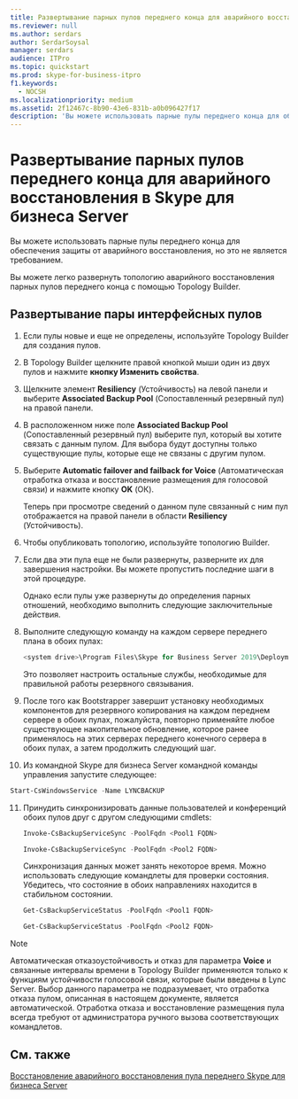 ```yaml
---
title: Развертывание парных пулов переднего конца для аварийного восстановления в Skype для бизнеса Server
ms.reviewer: null
ms.author: serdars
author: SerdarSoysal
manager: serdars
audience: ITPro
ms.topic: quickstart
ms.prod: skype-for-business-itpro
f1.keywords:
  - NOCSH
ms.localizationpriority: medium
ms.assetid: 2f12467c-8b90-43e6-831b-a0b096427f17
description: 'Вы можете использовать парные пулы переднего конца для обеспечения защиты от аварийного восстановления, но это не является требованием.'
---
```


# <a name="deploy-paired-front-end-pools-for-disaster-recovery-in-skype-for-business-server"></a>Развертывание парных пулов переднего конца для аварийного восстановления в Skype для бизнеса Server
 
Вы можете использовать парные пулы переднего конца для обеспечения защиты от аварийного восстановления, но это не является требованием.
  
Вы можете легко развернуть топологию аварийного восстановления парных пулов переднего конца с помощью Topology Builder. 
  
## <a name="to-deploy-a-pair-of-front-end-pools"></a>Развертывание пары интерфейсных пулов

1. Если пулы новые и еще не определены, используйте Topology Builder для создания пулов.
    
2. В Topology Builder щелкните правой кнопкой мыши один из двух пулов и нажмите **кнопку Изменить свойства**.
    
3. Щелкните элемент **Resiliency** (Устойчивость) на левой панели и выберите **Associated Backup Pool** (Сопоставленный резервный пул) на правой панели.
    
4. В расположенном ниже поле **Associated Backup Pool** (Сопоставленный резервный пул) выберите пул, который вы хотите связать с данным пулом. Для выбора будут доступны только существующие пулы, которые еще не связаны с другим пулом.
    
5. Выберите **Automatic failover and failback for Voice** (Автоматическая отработка отказа и восстановление размещения для голосовой связи) и нажмите кнопку **OK** (ОК).
    
    Теперь при просмотре сведений о данном пуле связанный с ним пул отображается на правой панели в области **Resiliency** (Устойчивость). 
    
6. Чтобы опубликовать топологию, используйте топологию Builder.
    
7. Если два эти пула еще не были развернуты, разверните их для завершения настройки. Вы можете пропустить последние шаги в этой процедуре.
    
    Однако если пулы уже развернуты до определения парных отношений, необходимо выполнить следующие заключительные действия.
    
8. Выполните следующую команду на каждом сервере переднего плана в обоих пулах:
    
   ```powershell
   <system drive>\Program Files\Skype for Business Server 2019\Deployment\Bootstrapper.exe 
   ```

    Это позволяет настроить остальные службы, необходимые для правильной работы резервного связывания.
    
9. После того как Bootstrapper завершит установку необходимых компонентов для резервного копирования на каждом переднем сервере в обоих пулах, пожалуйста, повторно применяйте любое существующее накопительное обновление, которое ранее применялось на этих серверах переднего конечного сервера в обоих пулах, а затем продолжить следующий шаг.

10. Из командной Skype для бизнеса Server командной команды управления запустите следующее: 
    
   ```powershell
   Start-CsWindowsService -Name LYNCBACKUP
   ```

11. Принудить синхронизировать данные пользователей и конференций обоих пулов друг с другом следующими cmdlets:
    
    ```powershell
    Invoke-CsBackupServiceSync -PoolFqdn <Pool1 FQDN>
    ```

    ```powershell
    Invoke-CsBackupServiceSync -PoolFqdn <Pool2 FQDN>
    ```

    Синхронизация данных может занять некоторое время. Можно использовать следующие командлеты для проверки состояния. Убедитесь, что состояние в обоих направлениях находится в стабильном состоянии.
    
    ```powershell
    Get-CsBackupServiceStatus -PoolFqdn <Pool1 FQDN>
    ```

    ```powershell
    Get-CsBackupServiceStatus -PoolFqdn <Pool2 FQDN>
    ```

> [!NOTE]
> Автоматическая отказоустойчивость и отказ для параметра **Voice** и связанные интервалы времени в Topology Builder применяются только к функциям устойчивости голосовой связи, которые были введены в Lync Server. Выбор данного параметра не подразумевает, что отработка отказа пулом, описанная в настоящем документе, является автоматической. Отработка отказа и восстановление размещения пула всегда требуют от администратора ручного вызова соответствующих командлетов.
  
## <a name="see-also"></a>См. также

[Восстановление аварийного восстановления пула переднего Skype для бизнеса Server](../../plan-your-deployment/high-availability-and-disaster-recovery/disaster-recovery.md)
